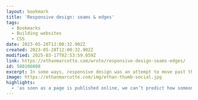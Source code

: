 ```yaml
---
layout: bookmark
title: 'Responsive design: seams & edges'
tags:
  - Bookmarks
  - Building websites
  - CSS
date: 2023-05-28T12:00:32.902Z
created: 2023-05-28T12:00:32.902Z
modified: 2025-03-17T02:53:59.059Z
link: https://ethanmarcotte.com/wrote/responsive-design-seams-edges/
id: 580106008
excerpt: In some ways, responsive design was an attempt to move past the idea of a “page.” How’s that worked out for us?
image: https://ethanmarcotte.com/img/ethan-thumb-social.jpg
highlights:
  - 'as soon as a page is published online, we can’t predict how someone experiences it. Their screen might be wildly smaller or larger than mine, sure. But any number of factors might change the user’s experience: their network might be punishingly slow; their data plan could be stringently capped; they may use their voice to interact with my design; they may not see the screen like I do. In other words, we’ve never had any kind of control on the Web. And that lack of control can feel scary, sure — but if we approach it properly, it can be incredibly powerful.'
---
```


